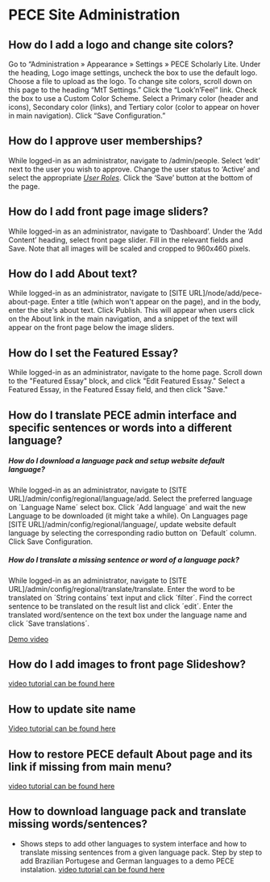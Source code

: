 PECE Site Administration
==================

How do I add a logo and change site colors?
-------------------------------------------

Go to “Administration » Appearance » Settings » PECE Scholarly Lite.
Under the heading, Logo image settings, uncheck the box to use the
default logo. Choose a file to upload as the logo. To change site
colors, scroll down on this page to the heading “MtT Settings.” Click
the “Look’n’Feel” link. Check the box to use a Custom Color Scheme.
Select a Primary color (header and icons), Secondary color (links), and
Tertiary color (color to appear on hover in main navigation). Click
“Save Configuration.”

How do I approve user memberships?
----------------------------------

While logged-in as an administrator, navigate to /admin/people. Select
‘edit’ next to the user you wish to approve. Change the user status to
‘Active’ and select the appropriate [*User Roles*](#user-roles). Click
the ‘Save’ button at the bottom of the page.

How do I add front page image sliders?
--------------------------------------

While logged-in as an administrator, navigate to ‘Dashboard’. Under the
‘Add Content’ heading, select front page slider. Fill in the relevant
fields and Save. Note that all images will be scaled and cropped to
960x460 pixels.

How do I add About text?
--------------------------------------
While logged-in as an administrator, navigate to [SITE URL]/node/add/pece-about-page.
Enter a title (which won't appear on the page), and in the body, enter the site's about text.
Click Publish.
This will appear when users click on the About link in the main navigation, and a snippet of the text will appear on the front page below the image sliders.

How do I set the Featured Essay?
--------------------------------------

While logged-in as an administrator, navigate to the home page.
Scroll down to the "Featured Essay" block, and click "Edit Featured Essay."
Select a Featured Essay, in the Featured Essay field, and then click "Save."

How do I translate PECE admin interface and specific sentences or words into a different language?
--------------------------------------
##### How do I download a language pack and setup website default language? 
While logged-in as an administrator, navigate to [SITE URL]/admin/config/regional/language/add.
Select the preferred language on ´Language Name´ select box.
Click ´Add language´ and wait the new Language to be downloaded (it might take a while).
On Languages page [SITE URL]/admin/config/regional/language/, update website default language by selecting the corresponding radio button on ´Default´ column.
Click Save Configuration.


##### How do I translate a missing sentence or word of a language pack?
While logged-in as an administrator, navigate to [SITE URL]/admin/config/regional/translate/translate.
Enter the word to be translated on ´String contains´ text input and click ´filter´.
Find the correct sentence to be translated on the result list and click ´edit´.
Enter the translated word/sentence on the text box under the language name and click ´Save translations´.  
     
[Demo video](https://www.loom.com/share/78f37a4b01674e199130be89728a74ec)


How do I add images to front page Slideshow?
---------------------------------------------
[video tutorial can be found here](https://www.loom.com/share/5b003ad3d2a248b0965ab3f842aac7e1)

How to update site name
------------------------
[Video tutorial can be found here](https://www.loom.com/share/97f17fc9b4f7452989f9216b8f893dd8)

How to restore PECE default About page and its link if missing from main menu?
------------------------------------------------------------------------------
[video tutorial can be found here](https://www.loom.com/share/94ff754320694aeead385cf811771d32)

How to download language pack and translate missing words/sentences? 
--------------------------------------------------------------------
- Shows steps to add other languages to system interface and how to translate missing sentences from a given language pack. Step by step to add Brazilian Portugese and German languages to a demo PECE instalation.
[video tutorial can be found here](https://www.loom.com/share/78f37a4b01674e199130be89728a74ec)



 
